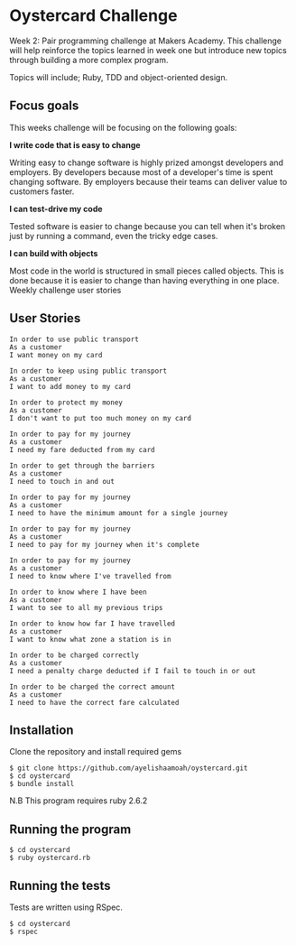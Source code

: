 # Oystercard Challenge

Week 2: Pair programming challenge at Makers Academy. This challenge will help reinforce the topics learned in week one but introduce new topics through building a more complex program.

Topics will include; Ruby, TDD and object-oriented design.

Focus goals
-------------------
This weeks challenge will be focusing on the following goals:

**I write code that is easy to change**

Writing easy to change software is highly prized amongst developers and employers. By developers because most of a developer's time is spent changing software. By employers because their teams can deliver value to customers faster.

**I can test-drive my code**

Tested software is easier to change because you can tell when it's broken just by running a command, even the tricky edge cases.

**I can build with objects**

Most code in the world is structured in small pieces called objects. This is done because it is easier to change than having everything in one place.
Weekly challenge user stories

User Stories
-------------------
```
In order to use public transport
As a customer
I want money on my card

In order to keep using public transport
As a customer
I want to add money to my card

In order to protect my money
As a customer
I don't want to put too much money on my card

In order to pay for my journey
As a customer
I need my fare deducted from my card

In order to get through the barriers
As a customer
I need to touch in and out

In order to pay for my journey
As a customer
I need to have the minimum amount for a single journey

In order to pay for my journey
As a customer
I need to pay for my journey when it's complete

In order to pay for my journey
As a customer
I need to know where I've travelled from

In order to know where I have been
As a customer
I want to see to all my previous trips

In order to know how far I have travelled
As a customer
I want to know what zone a station is in

In order to be charged correctly
As a customer
I need a penalty charge deducted if I fail to touch in or out

In order to be charged the correct amount
As a customer
I need to have the correct fare calculated
```
Installation
-------------------
Clone the repository and install required gems
```
$ git clone https://github.com/ayelishaamoah/oystercard.git
$ cd oystercard
$ bundle install
```
N.B This program requires ruby 2.6.2

Running the program
-------------------
```
$ cd oystercard
$ ruby oystercard.rb
```

Running the tests
-------------------
Tests are written using RSpec.
```
$ cd oystercard
$ rspec
```
